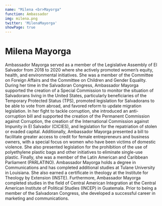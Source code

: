 ```yaml
---
name: "Milena <br>Mayorga"
function: Ambassador
img: milena.png
twitter: 'MilenaMayorga'
showPage: true
---
```


# Milena Mayorga
 
Ambassador Mayorga served as a member of the Legislative Assembly of El Salvador from 2018 to 2020 where she actively promoted women’s equity, health, and environmental initiatives. She was a member of the Committee on Foreign Affairs and the Committee on Children and Gender Equality. During her time in the Salvadoran Congress, Ambassador Mayorga supported the creation of a Special Commission to monitor the situation of Salvadorans living in the United States, particularly beneficiaries of the Temporary Protected Status (TPS), promoted legislation for Salvadorans to be able to vote from abroad, and favored reform to update migration legislation. In her fight to tackle corruption, she introduced an anti-corruption bill and supported the creation of the Permanent Commission against Corruption, the creation of the International Commission against Impunity in El Salvador (CICIES), and legislation for the repatriation of stolen or evaded capital. Additionally, Ambassador Mayorga presented a bill to facilitate greater access to credit for female entrepreneurs and business owners, with a special focus on women who have been victims of domestic violence. She also presented legislation for the prohibition of the use of polyethylene plastic bags and other initiatives to eliminate single-use plastic. Finally, she was a member of the Latin American and Caribbean Parliament (PARLATINO). Ambassador Mayorga holds a degree in Communications and has completed additional studies at Tulane University in Louisiana. She also earned a certificate in theology at the Institute for Theology by Extension (INSTE). Furthermore, Ambassador Mayorga completed studies in the field of Central American Integration at the Central American Institute of Political Studies (INCEP) in Guatemala. Prior to being a member of the Salvadoran Congress, she developed a successful career in marketing and communications.
<br><br>








